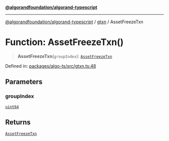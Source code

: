 [**@algorandfoundation/algorand-typescript**](../../../README.md)

***

[@algorandfoundation/algorand-typescript](../../../README.md) / [gtxn](../README.md) / AssetFreezeTxn

# Function: AssetFreezeTxn()

> **AssetFreezeTxn**(`groupIndex`): [`AssetFreezeTxn`](../interfaces/AssetFreezeTxn.md)

Defined in: [packages/algo-ts/src/gtxn.ts:48](https://github.com/algorandfoundation/puya-ts/blob/5bdb536fcbeffa6fe079b274d09cae785c8fb7b7/packages/algo-ts/src/gtxn.ts#L48)

## Parameters

### groupIndex

[`uint64`](../../../type-aliases/uint64.md)

## Returns

[`AssetFreezeTxn`](../interfaces/AssetFreezeTxn.md)
